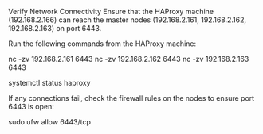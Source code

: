 Verify Network Connectivity
Ensure that the HAProxy machine (192.168.2.166) can reach the master nodes
 (192.168.2.161, 192.168.2.162, 192.168.2.163) on port 6443.

Run the following commands from the HAProxy machine:

nc -zv 192.168.2.161 6443
nc -zv 192.168.2.162 6443
nc -zv 192.168.2.163 6443


systemctl status haproxy

If any connections fail, check the firewall rules on the nodes to ensure port 6443 is open:

sudo ufw allow 6443/tcp